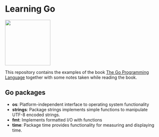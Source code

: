 # Learning Go

<img src="http://www.unixstickers.com/image/cache/data/stickers/golang/golang.sh-600x600.png" width="150"/>

This repository contains the examples of the book [The Go Programming Language](https://www.amazon.de/Programming-Language-Addison-Wesley-Professional-Computing/dp/0134190440/ref=sr_1_1?ie=UTF8&qid=1515347274&sr=8-1&keywords=the+go+programming+language) together with some notes taken while reading the book.

## Go packages

- **os**: Platform-independent interface to operating system functionality
- **strings**: Package strings implements simple functions to manipulate UTF-8 encoded strings.
- **fmt**: Implements formatted I/O with functions
- **time**: Package time provides functionality for measuring and displaying time.